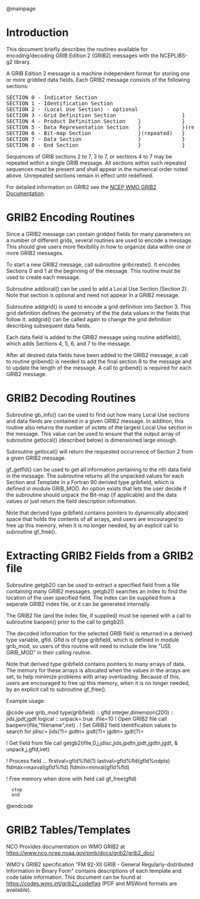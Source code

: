 @mainpage

# Introduction

This document briefly describes the routines available for
encoding/decoding GRIB Edition 2 (GRIB2) messages with the NCEPLIBS-g2
library.

A GRIB Edition 2 message is a machine independent format for storing
one or more gridded data fields. Each GRIB2 message consists of the
following sections:

<pre>
SECTION 0 - Indicator Section
SECTION 1 - Identification Section
SECTION 2 - (Local Use Section) - optional                           }
SECTION 3 - Grid Definition Section                     }            }
SECTION 4 - Product Definition Section    }             }            }(repeated)
SECTION 5 - Data Representation Section   }             }(repeated)  }
SECTION 6 - Bit-map Section               }(repeated)   }            }
SECTION 7 - Data Section                  }             }            }
SECTION 8 - End Section                   }             }            }
</pre>

Sequences of GRIB sections 2 to 7, 3 to 7, or sections 4 to 7 may be
repeated within a single GRIB message. All sections within such
repeated sequences must be present and shall appear in the numerical
order noted above. Unrepeated sections remain in effect until
redefined.

For detailed information on GRIB2 see the [NCEP WMO GRIB2
Documentation](https://www.nco.ncep.noaa.gov/pmb/docs/grib2/grib2_doc/).

# GRIB2 Encoding Routines

Since a GRIB2 message can contain gridded fields for many parameters
on a number of different grids, several routines are used to encode a
message. This should give users more flexibility in how to organize
data within one or more GRIB2 messages.

To start a new GRIB2 message, call subroutine gribcreate(). It encodes
Sections 0 and 1 at the beginning of the message. This routine must be
used to create each message.

Subroutine addlocal() can be used to add a Local Use Section (Section
2). Note that section is optional and need not appear in a GRIB2
message.

Subroutine addgrid() is used to encode a grid definition into Section
3. This grid definition defines the geometry of the the data values in
the fields that follow it. addgrid() can be called again to change the
grid definition describing subsequent data fields.

Each data field is added to the GRIB2 message using routine
addfield(), which adds Sections 4, 5, 6, and 7 to the message.

After all desired data fields have been added to the GRIB2 message, a
call to routine gribend() is needed to add the final section 8 to the
message and to update the length of the message. A call to gribend()
is required for each GRIB2 message.

# GRIB2 Decoding Routines

Subroutine gb_info() can be used to find out how many Local Use
sections and data fields are contained in a given GRIB2 message. In
addition, this routine also returns the number of octets of the
largest Local Use section in the message. This value can be used to
ensure that the output array of subroutine getlocal() (described
below) is dimensioned large enough.

Subroutine getlocal() will return the requested occurrence of Section
2 from a given GRIB2 message.

gf_getfld() can be used to get all information pertaining to the nth
data field in the message. The subroutine returns all the unpacked
values for each Section and Template in a Fortran 90 derived type
gribfield, which is defined in module GRIB_MOD. An option exists that
lets the user decide if the subroutine should unpack the Bit-map (if
applicable) and the data values or just return the field description
information.

Note that derived type gribfield contains pointers to dynamically
allocated space that holds the contents of all arrays, and users are
encouraged to free up this memory, when it is no longer needed, by an
explicit call to subroutine gf_free().

# Extracting GRIB2 Fields from a GRIB2 file

Subroutine getgb2() can be used to extract a specified field from a
file containing many GRIB2 messages. getgb2() searches an index to
find the location of the user specified field. The index can be
supplied from a seperate GRIB2 index file, or it can be generated
internally.

The GRIB2 file (and the index file, if supplied) must be opened with a
call to subroutine baopen() prior to the call to getgb2().

The decoded information for the selected GRIB field is returned in a
derived type variable, gfld. Gfld is of type gribfield, which is
defined in module grib_mod, so users of this routine will need to
include the line "USE GRIB_MOD" in their calling routine.

Note that derived type gribfield contains pointers to many arrays of
data. The memory for these arrays is allocated when the values in the
arrays are set, to help minimize problems with array
overloading. Because of this, users are encouraged to free up this
memory, when it is no longer needed, by an explicit call to subroutine
gf_free().

Example usage:

@code
      use grib_mod
      type(gribfield) :: gfld
      integer,dimension(200) :: jids,jpdt,jgdt
      logical :: unpack=.true.
      ifile=10
  ! Open GRIB2 file
      call baopenr(ifile,"filename",iret)
      .
  ! Set GRIB2 field identification values to search for
      jdisc=
      jids(?)=
      jpdtn=
      jpdt(?)=
      jgdtn=
      jgdt(?)=

  ! Get field from file
      call getgb2(ifile,0,j,jdisc,jids,jpdtn,jpdt,jgdtn,jgdt,
     &            unpack,j,gfld,iret)

  ! Process field ...
      firstval=gfld%fld(1)
      lastval=gfld%fld(gfld%ndpts)
      fldmax=maxval(gfld%fld)
      fldmin=minval(gfld%fld)

  ! Free memory when done with field
      call gf_free(gfld)

      stop
      end
@endcode

# GRIB2 Tables/Templates

NCO Provides documentation on WMO GRIB2 at
https://www.nco.ncep.noaa.gov/pmb/docs/grib2/grib2_doc/

WMO's GRIB2 specification "FM 92-XII GRIB - General
Regularly-distributed Information in Binary Form" contains
descriptions of each template and code table information. This
document can be found at https://codes.wmo.int/grib2/_codeflag (PDF
and MSWord formats are available).
